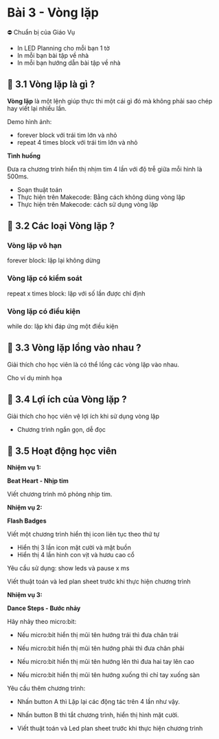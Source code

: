 # Bài 3 - Vòng lặp

⛔ Chuẩn bị của Giáo Vụ
- In LED Planning cho mỗi bạn 1 tờ
- In mỗi bạn bài tập về nhà
- In mỗi bạn hướng dẫn bài tập về nhà

## 💛 3.1 Vòng lặp là gì ?

**Vòng lặp** là một lệnh giúp thực thi một cái gì đó mà không phải sao chép hay viết lại nhiều lần.

Demo hình ảnh: 

* forever block với trái tim lớn và nhỏ
* repeat 4 times block với trái tim lớn và nhỏ

**Tình huống**

Đưa ra chương trình hiển thị nhịm tim 4 lần với độ trễ giữa mỗi hình là 500ms.

* Soạn thuật toán
* Thực hiện trên Makecode: Bằng cách không dùng vòng lặp
* Thực hiện trên Makecode:  cách sử dụng vòng lặp


## 💛 3.2 Các loại Vòng lặp ?

### Vòng lặp vô hạn 

forever block: lặp lại không dừng

### Vòng lặp có kiểm soát

repeat x times block: lặp với số lần được chỉ định

### Vòng lặp có điều kiện

while do: lặp khi đáp ứng một điều kiện


## 💛 3.3  Vòng lặp lồng vào nhau ?

Giải thích cho học viên là có thể lồng các vòng lặp vào nhau.

Cho ví dụ minh họa

## 💛 3.4 Lợi ích của Vòng lặp ?

Giải thích cho học viên vệ lợi ích khi sử dụng vòng lặp

* Chương trình ngắn gọn, dễ đọc

## 💛 3.5 Hoạt động học viên

**Nhiệm vụ 1:**

**Beat Heart - Nhịp tim**

Viết chương trình mô phỏng nhịp tim.

**Nhiệm vụ 2:**

**Flash Badges**

Viết một chương trình hiển thị icon liên tục theo thứ tự

* Hiển thị 3 lần icon mặt cười và mặt buồn
* Hiển thị 4 lần hình con vịt và hươu cao cổ

Yêu cầu sử dụng: show leds và pause x ms

Viết thuật toán và led plan sheet trước khi thực hiện chương trình


**Nhiệm vụ 3:**

**Dance Steps - Bước nhảy**

Hãy nhảy theo micro:bit:

* Nếu micro:bit hiển thị mũi tên hướng trái thì đưa chân trái

* Nếu micro:bit hiển thị mũi tên hướng phải thì đưa chân phải

* Nếu micro:bit hiển thị mũi tên hướng lên thì đưa hai tay lên cao

* Nếu micro:bit hiển thị mũi tên hướng xuống thì chỉ tay xuống sàn

Yêu cầu thêm chương trình:

* Nhấn button A thì Lặp lại các động tác trên 4 lần như vậy.
* Nhấn button B thì tắt chương trình, hiển thị hình mặt cười.

* Viết thuật toán và Led plan sheet trước khi thực hiện chương trình





